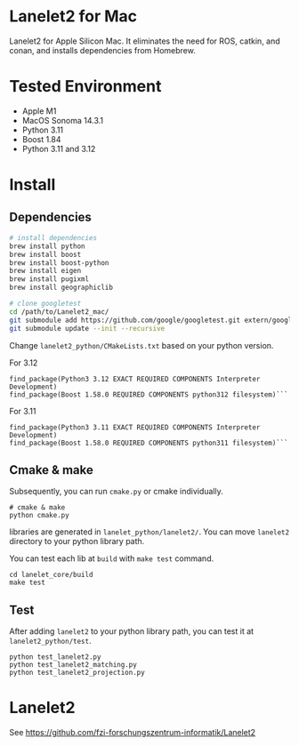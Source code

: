 # Lanelet2 for Mac
Lanelet2 for Apple Silicon Mac. It eliminates the need for ROS, catkin, and conan, and installs dependencies from Homebrew.

# Tested Environment
- Apple M1
- MacOS Sonoma 14.3.1
- Python 3.11
- Boost 1.84
- Python 3.11 and 3.12

# Install
## Dependencies

```bash
# install dependencies
brew install python
brew install boost
brew install boost-python
brew install eigen
brew install pugixml
brew install geographiclib

# clone googletest
cd /path/to/Lanelet2_mac/
git submodule add https://github.com/google/googletest.git extern/googletest                                                                                              ✘ 130
git submodule update --init --recursive
```

Change `lanelet2_python/CMakeLists.txt` based on your python version.

For 3.12
```
find_package(Python3 3.12 EXACT REQUIRED COMPONENTS Interpreter Development)
find_package(Boost 1.58.0 REQUIRED COMPONENTS python312 filesystem)```
```

For 3.11
```
find_package(Python3 3.11 EXACT REQUIRED COMPONENTS Interpreter Development)
find_package(Boost 1.58.0 REQUIRED COMPONENTS python311 filesystem)```
```

## Cmake & make
Subsequently, you can run `cmake.py` or cmake individually. 

```
# cmake & make
python cmake.py
```

libraries are generated in `lanelet_python/lanelet2/`. You can move `lanelet2` directory to your python library path.

You can test each lib at `build` with `make test` command.
```
cd lanelet_core/build
make test
```

## Test

After adding `lanelet2` to your python library path, you can test it at `lanelet2_python/test`.
```
python test_lanelet2.py
python test_lanelet2_matching.py
python test_lanelet2_projection.py
```



# Lanelet2

See https://github.com/fzi-forschungszentrum-informatik/Lanelet2
